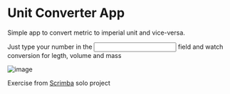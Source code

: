 # Unit Converter App

Simple app to convert metric to imperial unit and vice-versa.

Just type your number in the <input> field and watch conversion for legth, volume and mass

![image](https://github.com/Fvolante/unit_converter/assets/82406872/6b426e73-d779-4b80-85dc-3dbfcf8385bd)

Exercise from [Scrimba](https://scrimba.com/) solo project

